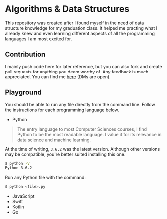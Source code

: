 # Algorithms & Data Structures

This repository was created after I found myself in the need of data structure knowledge for my graduation class. It helped me practing what I already knew and even learning different aspects of all the programming languages I am most excited for.

## Contribution

I mainly push code here for later reference, but you can also fork and create pull requests for anything you deem worthy of. Any feedback is much appreciated. You can find me [here](https://twitter.com/darqueos) (DMs are open).

## Playground

You should be able to run any file directly from the command line. Follow the instructions for each programming language below.

- Python

> The entry language to most Computer Sciences courses, I find Python to be the most readable language. I value it for its relevance in data science and machine learning.

At the time of writing, `3.6.2` was the latest version. Although other versions may be compatible, you're better suited installing this one.

```bash
$ python -V
Python 3.6.2
```

Run any Python file with the command:

```bash
$ python <file>.py
```

- JavaScript
- Swift
- Kotlin
- Go
